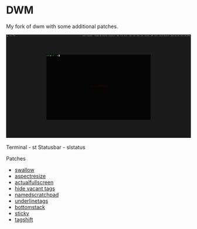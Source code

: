 # DWM

My fork of dwm with some additional patches.

![dwm](dwm.jpg)

Terminal - st
Statusbar - slstatus

Patches

- [swallow](https://dwm.suckless.org/patches/swallow)
- [aspectresize](https://dwm.suckless.org/patches/aspectresize/)
- [actualfullscreen](https://dwm.suckless.org/patches/actualfullscreen/)
- [hide vacant tags](https://dwm.suckless.org/patches/hide_vacant_tags/)
- [namedscratchpad](https://dwm.suckless.org/patches/namedscratchpads/)
- [underlinetags](https://dwm.suckless.org/patches/underlinetags/)
- [bottomstack](https://dwm.suckless.org/patches/bottomstack/)
- [sticky](https://dwm.suckless.org/patches/sticky/)
- [tagshift](https://dwm.suckless.org/patches/tagshift/)
